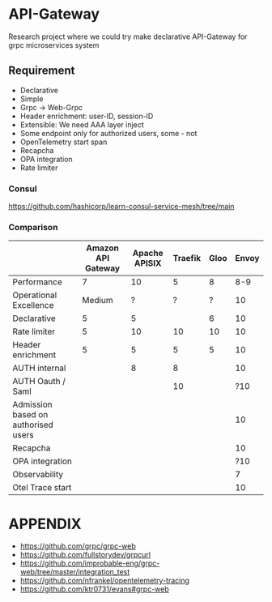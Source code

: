 # API-Gateway

Research project where we could try make declarative API-Gateway for grpc microservices system

## Requirement

* Declarative
* Simple
* Grpc -> Web-Grpc
* Header enrichment: user-ID, session-ID
* Extensible: We need AAA layer inject
* Some endpoint only for authorized users, some - not
* OpenTelemetry start span
* Recapcha
* OPA integration
* Rate limiter

### Consul
https://github.com/hashicorp/learn-consul-service-mesh/tree/main


### Comparison 

|                                     | Amazon API Gateway | Apache APISIX | Traefik | Gloo | Envoy |
|-------------------------------------|--------------------|---------------|---------|------|-------|
| Performance                         | 7                  | 10            | 5       | 8    | 8-9   |
| Operational Excellence              | Medium             | ?             | ?       | ?    | 10    |
| Declarative                         | 5                  | 5             |         | 6    | 10    |
| Rate limiter                        | 5                  | 10            | 10      | 10   | 10    |
| Header enrichment                   | 5                  | 5             | 5       | 5    | 10    |
| AUTH internal                       |                    | 8             | 8       |      | 10    |
| AUTH Oauth / Saml                   |                    |               | 10      |      | ?10   |
| Admission based on authorised users |                    |               |         |      | 10    |
| Recapcha                            |                    |               |         |      | 10    |
| OPA integration                     |                    |               |         |      | ?10   |
| Observability                       |                    |               |         |      | 7     |
| Otel Trace start                    |                    |               |         |      | 10    | 


# APPENDIX
* https://github.com/grpc/grpc-web
* https://github.com/fullstorydev/grpcurl
* https://github.com/improbable-eng/grpc-web/tree/master/integration_test
* https://github.com/nfrankel/opentelemetry-tracing
* https://github.com/ktr0731/evans#grpc-web